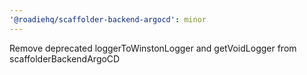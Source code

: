 ```yaml
---
'@roadiehq/scaffolder-backend-argocd': minor
---
```


Remove deprecated loggerToWinstonLogger and getVoidLogger from scaffolderBackendArgoCD
